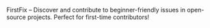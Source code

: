 FirstFix – Discover and contribute to beginner-friendly issues in open-source projects. Perfect for first-time contributors!